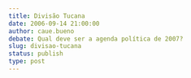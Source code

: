 ```yaml
---
title: Divisão Tucana
date: 2006-09-14 21:00:00
author: caue.bueno
debate: Qual deve ser a agenda política de 2007?
slug: divisao-tucana
status: publish 
type: post
---
```



